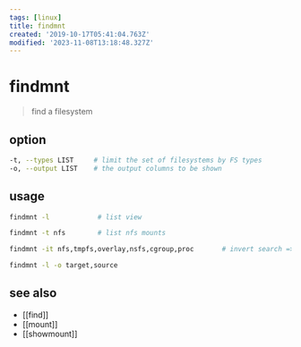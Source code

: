 ```yaml
---
tags: [linux]
title: findmnt
created: '2019-10-17T05:41:04.763Z'
modified: '2023-11-08T13:18:48.327Z'
---
```


# findmnt

> find a filesystem 

## option

```sh
-t, --types LIST     # limit the set of filesystems by FS types
-o, --output LIST    # the output columns to be shown
```

## usage

```sh
findmnt -l            # list view 

findmnt -t nfs        # list nfs mounts

findmnt -it nfs,tmpfs,overlay,nsfs,cgroup,proc       # invert search => no nfs, tmpfs, overlay ..

findmnt -l -o target,source  
```

## see also

- [[find]]
- [[mount]]
- [[showmount]]
